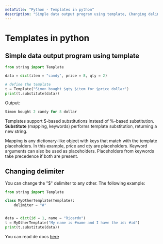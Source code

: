 ```yaml
---
metaTitle: "Python - Templates in python"
description: "Simple data output program using template, Changing delimiter"
---
```


# Templates in python




## Simple data output program using template


```py
from string import Template

data = dict(item = "candy", price = 8, qty = 2)

# define the template
t = Template("Simon bought $qty $item for $price dollar")   
print(t.substitute(data))

```

Output:

```py
Simon bought 2 candy for 8 dollar

```

Templates support $-based substitutions instead of %-based substitution. **Substitute** (mapping, keywords) performs template substitution, returning a new string.

Mapping is any dictionary-like object with keys that match with the template placeholders. In this example, price and qty are placeholders. Keyword arguments can also be used as placeholders. Placeholders from keywords take precedence if both are present.



## Changing delimiter


You can change the "$" delimiter to any other. The following example:

```py
from string import Template

class MyOtherTemplate(Template):
    delimiter = "#"


data = dict(id = 1, name = "Ricardo")
t = MyOtherTemplate("My name is #name and I have the id: #id")
print(t.substitute(data))

```

You can read de docs [here](https://docs.python.org/3/library/string.html?highlight=template#string.Template.template)

